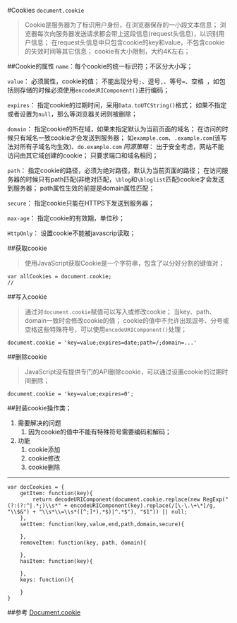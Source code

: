 #Cookies `document.cookie`
> Cookie是服务器为了标识用户身份，在浏览器保存的一小段文本信息；
> 浏览器每次向服务器发送请求都会带上这段信息(request头信息)，以识别用户信息；
> 在request头信息中只包含cookie的key和value，不包含cookie的失效时间等其它信息；
> cookie有大小限制，大约4K左右；

##Cookie的属性
`name`：每个cookie的统一标识符；不区分大小写；

`value`：
必须属性，cookie的值；
不能出现分号`;`、逗号`,`、等号`=`、空格` `，如包括则存储的时候必须使用`encodeURIComponent()`进行编码；

`expires`：
指定cookie的过期时间，采用`Data.toUTCString()`格式；
如果不指定或者设置为`null`，那么等浏览器关闭则被删除；

`domain`：
指定cookie的所在域，如果未指定默认为当前页面的域名；
在访问的时候只有域名一致cookie才会发送到服务器；
如`example.com`、`.example.com`(该写法对所有子域名均生效)、`do.example.com`
*同源策略*：
出于安全考虑，网站不能访问由其它域创建的cookie；
只要求端口和域名相同；

`path`：
指定cookie的路径，必须为绝对路径，默认为当前页面的路径；
在访问服务器的时候只有path匹配(非绝对匹配，`\blog`和`\bloglist`匹配)cookie才会发送到服务器；
path属性生效的前提是domain属性匹配；

`secure`：
指定cookie只能在HTTPS下发送到服务器；

`max-age`：
指定cookie的有效期，单位秒；

`HttpOnly`：
设置cookie不能被javascrip读取；



##获取cookie
> 使用JavaScript获取Cookie是一个字符串，包含了以分好分割的键值对；
	
	var allCookies = document.cookie;
	// 

##写入cookie
> 通过对`document.cookie`赋值可以写入或修改cookie；
> 当key、path、domain一致时会修改cookie的值；
> cookie的值中不允许出现逗号、分号或空格这些特殊符号，可以使用`encodeURIComponent()`处理；

	document.cookie = 'key=value;expires=date;path=/;domain=...'

##删除cookie
> JavaScript没有提供专门的API删除cookie，可以通过设置cookie的过期时间删除；

	document.cookie = 'key=value;expires=0';


##封装cookie操作类；

1. 需要解决的问题
	1. 因为cookie的值中不能有特殊符号需要编码和解码；
2. 功能
	1. cookie添加
	2. cookie修改
	3. cookie删除

---

	var docCookies = {
		getItem: function(key){
			return decodeURIComponent(document.cookie.replace(new RegExp("(?:(?:^|.*;)\\s*" + encodeURIComponent(key).replace(/[\-\.\+\*]/g, "\\$&") + "\\s*\\=\\s*([^;]*).*$)|^.*$"), "$1")) || null;
		},
		setItem: function(key,value,end,path,domain,secure){

		},
		removeItem: function(key, path, domain){

		},
		hasItem: function(key){

		},
		keys: function(){

		}
	}

##参考
[Document.cookie](https://developer.mozilla.org/zh-CN/docs/Web/API/Document/cookie)